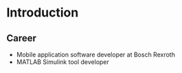 # Introduction

## Career

- Mobile application software developer at Bosch Rexroth
- MATLAB Simulink tool developer

